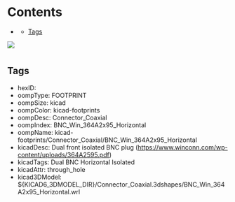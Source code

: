 



Contents
========

* [](#)
	* [Tags](#tags)
  
![][im]
# 

## Tags

- hexID: 
- oompType: FOOTPRINT
- oompSize: kicad
- oompColor: kicad-footprints
- oompDesc: Connector_Coaxial
- oompIndex: BNC_Win_364A2x95_Horizontal
- oompName: kicad-footprints/Connector_Coaxial/BNC_Win_364A2x95_Horizontal
- kicadDesc: Dual front isolated BNC plug (https://www.winconn.com/wp-content/uploads/364A2595.pdf)
- kicadTags: Dual BNC Horizontal Isolated
- kicadAttr: through_hole
- kicad3DModel: ${KICAD6_3DMODEL_DIR}/Connector_Coaxial.3dshapes/BNC_Win_364A2x95_Horizontal.wrl



[im]: image.png
